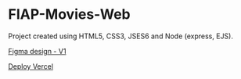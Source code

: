 # FIAP-Movies-Web

Project created using HTML5, CSS3, JSES6 and Node (express, EJS).  

[Figma design - V1](https://bit.ly/3PD5I7K)

[Deploy Vercel](https://fiap-movies-web.vercel.app/)
